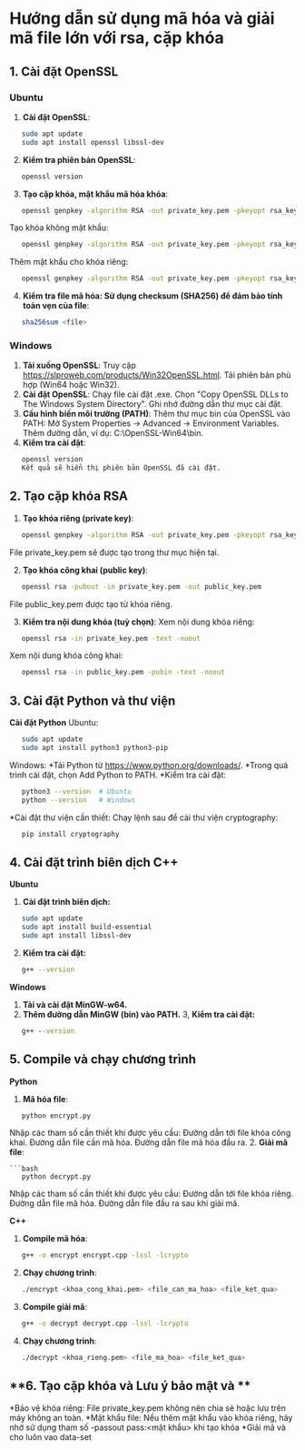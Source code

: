 # Hướng dẫn sử dụng mã hóa và giải mã file lớn với rsa, cặp khóa 

## **1. Cài đặt OpenSSL**

### **Ubuntu**
1. **Cài đặt OpenSSL**:
```bash
   sudo apt update
   sudo apt install openssl libssl-dev
```
2. **Kiểm tra phiên bản OpenSSL**:
```bash
   openssl version
```
3. **Tạo cặp khóa, mật khẩu mã hóa khóa**:
```bash
   openssl genpkey -algorithm RSA -out private_key.pem -pkeyopt rsa_keygen_bits:2048 -passout pass:<mật khẩu>
```
   Tạo khóa không mật khẩu:
```bash
   openssl genpkey -algorithm RSA -out private_key.pem -pkeyopt rsa_keygen_bits:2048
```
   Thêm mật khẩu cho khóa riêng:
```bash
   openssl genpkey -algorithm RSA -out private_key.pem -pkeyopt rsa_keygen_bits:2048 -aes256
```
4. **Kiểm tra file mã hóa: Sử dụng checksum (SHA256) để đảm bảo tính toàn vẹn của file**:
```bash
   sha256sum <file>
```
### **Windows** ###
1. **Tải xuống OpenSSL**:
   Truy cập https://slproweb.com/products/Win32OpenSSL.html.
   Tải phiên bản phù hợp (Win64 hoặc Win32).
2. **Cài đặt OpenSSL**:
   Chạy file cài đặt .exe.
   Chọn "Copy OpenSSL DLLs to The Windows System Directory".
   Ghi nhớ đường dẫn thư mục cài đặt.
3. **Cấu hình biến môi trường (PATH)**:
   Thêm thư mục bin của OpenSSL vào PATH:
      Mở System Properties → Advanced → Environment Variables.
      Thêm đường dẫn, ví dụ: C:\OpenSSL-Win64\bin.
4. **Kiểm tra cài đặt**:
```cmd
   openssl version
   Kết quả sẽ hiển thị phiên bản OpenSSL đã cài đặt.
```
## **2. Tạo cặp khóa RSA**
1. **Tạo khóa riêng (private key)**:
```bash
   openssl genpkey -algorithm RSA -out private_key.pem -pkeyopt rsa_keygen_bits:2048
```
   File private_key.pem sẽ được tạo trong thư mục hiện tại.

2. **Tạo khóa công khai (public key)**:
```bash
   openssl rsa -pubout -in private_key.pem -out public_key.pem
```
   File public_key.pem được tạo từ khóa riêng.

3. **Kiểm tra nội dung khóa (tuỳ chọn)**:
Xem nội dung khóa riêng:
```bash
   openssl rsa -in private_key.pem -text -noout
```
Xem nội dung khóa công khai:
```bash
   openssl rsa -in public_key.pem -pubin -text -noout
```
## **3. Cài đặt Python và thư viện**
**Cài đặt Python**
Ubuntu:
```bash
   sudo apt update
   sudo apt install python3 python3-pip
```

Windows:
   *Tải Python từ https://www.python.org/downloads/.
   *Trong quá trình cài đặt, chọn Add Python to PATH.
   *Kiểm tra cài đặt:
```bash
   python3 --version  # Ubuntu
   python --version   # Windows
```
*Cài đặt thư viện cần thiết:
   Chạy lệnh sau để cài thư viện cryptography:
```bash
   pip install cryptography
```
## **4. Cài đặt trình biên dịch C++**
**Ubuntu**
1. **Cài đặt trình biên dịch:**
```bash
   sudo apt update
   sudo apt install build-essential
   sudo apt install libssl-dev
```
2. **Kiểm tra cài đặt:**
```bash
   g++ --version
```
**Windows**
1. **Tải và cài đặt MinGW-w64.**
2. **Thêm đường dẫn MinGW (bin) vào PATH.**
3, **Kiểm tra cài đặt:**
```cmd
   g++ --version
```
## **5. Compile và chạy chương trình**
**Python**
1. **Mã hóa file**:
```bash
   python encrypt.py
```
Nhập các tham số cần thiết khi được yêu cầu:
   Đường dẫn tới file khóa công khai.
   Đường dẫn file cần mã hóa.
   Đường dẫn file mã hóa đầu ra.
2. **Giải mã file**:
```
```bash
   python decrypt.py
```
Nhập các tham số cần thiết khi được yêu cầu:
   Đường dẫn tới file khóa riêng.
   Đường dẫn file mã hóa.
   Đường dẫn file đầu ra sau khi giải mã.

**C++**
1. **Compile mã hóa**:
```bash
   g++ -o encrypt encrypt.cpp -lssl -lcrypto
```
2. **Chạy chương trình**:
```bash
   ./encrypt <khoa_cong_khai.pem> <file_can_ma_hoa> <file_ket_qua>
```
3. **Compile giải mã**:
```bash
   g++ -o decrypt decrypt.cpp -lssl -lcrypto
```
4. **Chạy chương trình**:
```bash
   ./decrypt <khoa_rieng.pem> <file_ma_hoa> <file_ket_qua>
```
## **6. Tạo cặp khóa và Lưu ý bảo mật và **
*Bảo vệ khóa riêng: File private_key.pem không nên chia sẻ hoặc lưu trên máy không an toàn.
*Mật khẩu file: Nếu thêm mật khẩu vào khóa riêng, hãy nhớ sử dụng tham số -passout pass:<mật khẩu> khi tạo khóa
*Giải mã và cho luôn vao data-set



